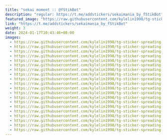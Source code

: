 ```yaml
---
title: "sekai moment :: @fStikBot"
description: "regular: https://t.me/addstickers/sekaimania_by_fStikBot"
featured_image: "https://raw.githubusercontent.com/kylelin1998/tg-sticker-spreading-worldwide-images/main/img/1a142d4a-b153-433a-8e32-307580499039.jpg"
link: "https://t.me/addstickers/sekaimania_by_fStikBot"
weight: 3
date: 2024-01-17T10:43:46+08:00
images:
  - https://raw.githubusercontent.com/kylelin1998/tg-sticker-spreading-worldwide-images/main/img/1a142d4a-b153-433a-8e32-307580499039.jpg
  - https://raw.githubusercontent.com/kylelin1998/tg-sticker-spreading-worldwide-images/main/img/6593f1ff-4e0e-4f07-b5c6-131674b04cd7.jpg
  - https://raw.githubusercontent.com/kylelin1998/tg-sticker-spreading-worldwide-images/main/img/9338b2ec-db88-47df-9451-c0e94e0f73eb.jpg
  - https://raw.githubusercontent.com/kylelin1998/tg-sticker-spreading-worldwide-images/main/img/c6c72530-2fe4-4e03-b377-ed3ed023d4d0.jpg
  - https://raw.githubusercontent.com/kylelin1998/tg-sticker-spreading-worldwide-images/main/img/592b0ab5-d278-4b15-bc13-f9a2a33363ab.jpg
  - https://raw.githubusercontent.com/kylelin1998/tg-sticker-spreading-worldwide-images/main/img/e83a39bf-65cf-477d-843a-7e537b98719f.jpg
  - https://raw.githubusercontent.com/kylelin1998/tg-sticker-spreading-worldwide-images/main/img/11826076-0c5c-4011-b253-be8d8832c46a.jpg
  - https://raw.githubusercontent.com/kylelin1998/tg-sticker-spreading-worldwide-images/main/img/29508a76-7dbe-48b7-ab55-1bded3629aa0.jpg
  - https://raw.githubusercontent.com/kylelin1998/tg-sticker-spreading-worldwide-images/main/img/aaabc23c-c409-4311-8fd5-2034aae4024b.jpg
  - https://raw.githubusercontent.com/kylelin1998/tg-sticker-spreading-worldwide-images/main/img/63d0a52e-a128-4c71-80ed-2fabf2db606e.jpg
  - https://raw.githubusercontent.com/kylelin1998/tg-sticker-spreading-worldwide-images/main/img/4c6626fe-7274-4f18-acd5-a5050c02c204.jpg
  - https://raw.githubusercontent.com/kylelin1998/tg-sticker-spreading-worldwide-images/main/img/2196c89a-0a85-48c3-a272-5f8913491c21.jpg
  - https://raw.githubusercontent.com/kylelin1998/tg-sticker-spreading-worldwide-images/main/img/cadc90b8-2cda-4aaf-9fb8-f492e870f25b.jpg
  - https://raw.githubusercontent.com/kylelin1998/tg-sticker-spreading-worldwide-images/main/img/b5280b31-d97f-4581-99cf-d24c08b48a63.jpg
  - https://raw.githubusercontent.com/kylelin1998/tg-sticker-spreading-worldwide-images/main/img/89a1e194-bc93-4761-af5b-5d1aaef2168f.jpg
  - https://raw.githubusercontent.com/kylelin1998/tg-sticker-spreading-worldwide-images/main/img/75678bb7-896c-47e7-9539-9ad3ff7c2171.jpg
  - https://raw.githubusercontent.com/kylelin1998/tg-sticker-spreading-worldwide-images/main/img/63dcd984-2612-402b-be38-95bf7cc40598.jpg
  - https://raw.githubusercontent.com/kylelin1998/tg-sticker-spreading-worldwide-images/main/img/13090bfe-4c39-4b4a-9968-cc1910ba23cd.jpg
  - https://raw.githubusercontent.com/kylelin1998/tg-sticker-spreading-worldwide-images/main/img/e00e2f57-dc02-4491-af73-5bd87e976a44.jpg
  - https://raw.githubusercontent.com/kylelin1998/tg-sticker-spreading-worldwide-images/main/img/16273246-8663-412a-9686-7986a8194c39.jpg
---
```

